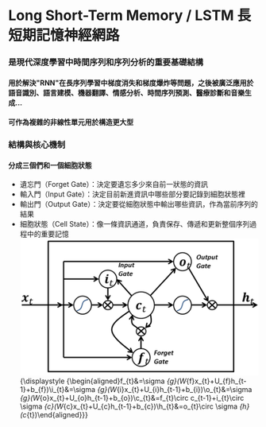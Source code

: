 # Long Short-Term Memory / LSTM 長短期記憶神經網路

### 是現代深度學習中時間序列和序列分析的重要基礎結構

#### 用於解決"RNN"在長序列學習中梯度消失和梯度爆炸等問題，之後被廣泛應用於語音識別、語言建模、機器翻譯、情感分析、時間序列預測、醫療診斷和音樂生成...
#### 可作為複雜的非線性單元用於構造更大型

### 結構與核心機制
#### 分成三個們和一個細胞狀態
  - 遺忘門（Forget Gate）：決定要遺忘多少來自前一狀態的資訊
  - 輸入門（Input Gate）：決定目前新進資訊中哪些部分要記錄到細胞狀態裡
  - 輸出門（Output Gate）：決定要從細胞狀態中輸出哪些資訊，作為當前序列的結果
  - 細胞狀態（Cell State）：像一條資訊通道，負責保存、傳遞和更新整個序列過程中的重要記憶
  ![alt text](./LSTM_Gates.png)
{\displaystyle {\begin{aligned}f_{t}&=\sigma _{g}(W_{f}x_{t}+U_{f}h_{t-1}+b_{f})\\i_{t}&=\sigma _{g}(W_{i}x_{t}+U_{i}h_{t-1}+b_{i})\\o_{t}&=\sigma _{g}(W_{o}x_{t}+U_{o}h_{t-1}+b_{o})\\c_{t}&=f_{t}\circ c_{t-1}+i_{t}\circ \sigma _{c}(W_{c}x_{t}+U_{c}h_{t-1}+b_{c})\\h_{t}&=o_{t}\circ \sigma _{h}(c_{t})\end{aligned}}}
